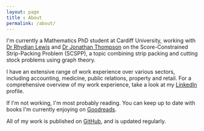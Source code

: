 ```yaml
---
layout: page
title : About
permalink: /about/
---
```


I'm currently a Mathematics PhD student at Cardiff University, working with [Dr Rhydian Lewis](http://www.rhydlewis.eu) and [Dr Jonathan Thompson](http://www.cardiff.ac.uk/people/view/98669-thompson-jonathan) on the Score-Constrained Strip-Packing Problem (SCSPP), a topic combining strip packing and cutting stock problems using graph theory.

I have an extensive range of work experience over various sectors, including accounting, medicine, public relations, property and retail. For a comprehensive overview of my work experience, take a look at my [LinkedIn](https://www.linkedin.com/in/asylhawa/) profile.

If I'm not working, I'm most probably reading. You can keep up to date with books I'm currently enjoying on [Goodreads](https://www.goodreads.com/user/show/27300675-asyl).

All of my work is published on [GitHub](https://github.com/asyllh), and is updated regularly.
